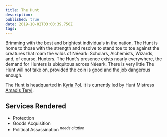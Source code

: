 ```yaml
---
title: The Hunt
description: 
published: true
date: 2019-10-02T03:00:39.750Z
tags: 
---
```


Brimming with the best and brightest individuals in the nation, The Hunt is home to those with the strength and resolve to stand toe to toe against the creatures that roam the wilds of Néeark:  Scholars, Alchemists, Wizards, and, of course, Hunters. The Hunt's presence exists nearly everywhere, the demand for Hunters is ubiquitous across Néeark. There is very little The Hunt will not take on, provided the coin is good and the job dangerous enough.

The Hunt is headquarted in [Kyria Pol](/locations/kyria-pol).  It is currently led by Hunt Mistress [Amadis Teryl](/people/amadis-teryl).

## Services Rendered
* Protection
* Goods Acquisition
* Political Assassination <sup>*needs citation*</sup>